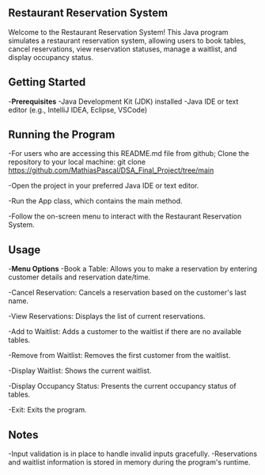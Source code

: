 ## Restaurant Reservation System

Welcome to the Restaurant Reservation System! This Java program simulates a restaurant reservation system, allowing users to book tables, cancel reservations, view reservation statuses, manage a waitlist, and display occupancy status.

## Getting Started
-**Prerequisites**
-Java Development Kit (JDK) installed
-Java IDE or text editor (e.g., IntelliJ IDEA, Eclipse, VSCode)

## Running the Program
-For users who are accessing this README.md file from github; Clone the repository to your local machine: git clone https://github.com/MathiasPascal/DSA_Final_Project/tree/main

-Open the project in your preferred Java IDE or text editor.

-Run the App class, which contains the main method.

-Follow the on-screen menu to interact with the Restaurant Reservation System.


## Usage
-**Menu Options**
-Book a Table: Allows you to make a reservation by entering customer details and reservation date/time.

-Cancel Reservation: Cancels a reservation based on the customer's last name.

-View Reservations: Displays the list of current reservations.

-Add to Waitlist: Adds a customer to the waitlist if there are no available tables.

-Remove from Waitlist: Removes the first customer from the waitlist.

-Display Waitlist: Shows the current waitlist.

-Display Occupancy Status: Presents the current occupancy status of tables.

-Exit: Exits the program.


## Notes
-Input validation is in place to handle invalid inputs gracefully.
-Reservations and waitlist information is stored in memory during the program's runtime.
